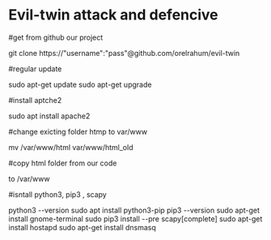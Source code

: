 # Evil-twin attack and defencive


#get from github our project

git clone https://"username":"pass"@github.com/orelrahum/evil-twin

#regular update

sudo apt-get update
sudo apt-get upgrade





#install aptche2

sudo apt install apache2




#change exicting folder htmp to var/www

mv /var/www/html var/www/html_old




#copy html folder from our code

to /var/www





#isntall python3, pip3 , scapy

python3 --version 
sudo apt install python3-pip
pip3 --version
sudo apt-get install gnome-terminal
sudo pip3 install --pre scapy[complete]
sudo apt-get install hostapd
sudo apt-get install dnsmasq
